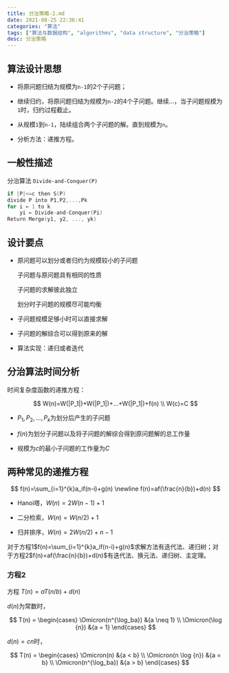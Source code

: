 ```yaml
---
title: 分治策略-2.md
date: 2021-08-25 22:36:41
categories: "算法"
tags: ["算法与数据结构", "algorithms", "data structure", "分治策略"]
desc: 分治策略
---
```


## 算法设计思想

- 将原问题归结为规模为`n-1`的2个子问题；

- 继续归约，将原问题归结为规模为`n-2`的4个子问题。继续...，当子问题规模为`1`时，归约过程截止。

- 从规模`1`到`n-1`，陆续组合两个子问题的解。直到规模为`n`。

- 分析方法：递推方程。

<!-- more -->

## 一般性描述

分治算法 `Divide-and-Conquer(P)`

```c
if |P|<=c then S(P)
divide P into P1,P2,...,Pk
for i ← 1 to k
    yi ← Divide-and-Conquer(Pi)
Return Merge(y1, y2, ..., yk)
```

## 设计要点

- 原问题可以划分或者归约为规模较小的子问题

  子问题与原问题具有相同的性质
  
  子问题的求解彼此独立

  划分时子问题的规模尽可能均衡

- 子问题规模足够小时可以直接求解

- 子问题的解综合可以得到原来的解

- 算法实现：递归或者迭代

## 分治算法时间分析

时间复杂度函数的递推方程：

$$
W(n)=W(|P_1|)+W(|P_1|)+...+W(|P_1|)+f(n) \\
W(c)=C
$$

- $P_1, P_2, ..., P_k$为划分后产生的子问题

- $f(n)$为划分子问题以及将子问题的解综合得到原问题解的总工作量

- 规模为$c$的最小子问题的工作量为$C$

## 两种常见的递推方程

$$
f(n)=\sum_{i=1}^{k}a_if(n-i)+g(n) \newline
f(n)=af(\frac{n}{b})+d(n)
$$

- Hanoi塔，$W(n)=2W(n-1)+1$

- 二分检索，$W(n)=W(n/2)+1$

- 归并排序，$W(n)=2W(n/2)+n-1$

对于方程1$f(n)=\sum_{i=1}^{k}a_if(n-i)+g(n)$求解方法有迭代法、递归树；对于方程2$f(n)=af(\frac{n}{b})+d(n)$有迭代法、换元法、递归树、主定理。

### 方程2

方程 $T(n)=aT(n/b)+d(n)$

$d(n)$为常数时，

$$
T(n) = \begin{cases}
   \Omicron(n^{\log_ba}) &{a \neq 1} \\
   \Omicron(\log {n}) &{a = 1}
\end{cases}
$$

$d(n)=cn$时，

$$
T(n) = \begin{cases}
    \Omicron(n) &{a < b} \\
    \Omicron(n \log {n}) &{a = b} \\
    \Omicron(n^{\log_ba}) &{a > b}
\end{cases}
$$
